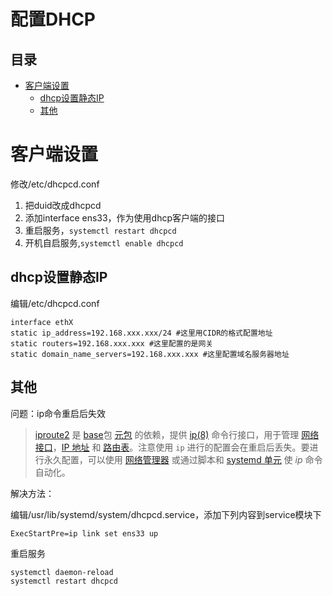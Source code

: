 # 配置DHCP

## 目录

-   [客户端设置](#客户端设置)
    -   [dhcp设置静态IP](#dhcp设置静态IP)
    -   [其他](#其他)

# 客户端设置

修改/etc/dhcpcd.conf

1.  把duid改成dhcpcd
2.  添加interface ens33，作为使用dhcp客户端的接口
3.  重启服务，`systemctl restart dhcpcd`
4.  开机自启服务,`systemctl enable dhcpcd`

## dhcp设置静态IP

编辑/etc/dhcpcd.conf

```纯文本
interface ethX
static ip_address=192.168.xxx.xxx/24 #这里用CIDR的格式配置地址
static routers=192.168.xxx.xxx #这里配置的是网关
static domain_name_servers=192.168.xxx.xxx #这里配置域名服务器地址
```

## 其他

问题：ip命令重启后失效

> [iproute2](https://en.wikipedia.org/wiki/iproute2 "iproute2") 是 [base](https://archlinux.org/packages/?name=base "base")包 [元包](https://wiki.archlinuxcn.org/wzh/index.php?title=Meta_package\&action=edit\&redlink=1 "元包") 的依赖，提供 [ip(8)](https://man.archlinux.org/man/ip.8 "ip(8)") 命令行接口，用于管理 [网络接口](https://wiki.archlinuxcn.org/wiki/网络配置#网络接口 "网络接口")，[IP 地址](https://wiki.archlinuxcn.org/wiki/网络配置#IP_地址 "IP 地址") 和 [路由表](https://wiki.archlinuxcn.org/wiki/网络配置#路由表 "路由表")。注意使用 `ip` 进行的配置会在重启后丢失。要进行永久配置，可以使用 [网络管理器](https://wiki.archlinuxcn.org/wiki/网络配置#网络管理器 "网络管理器") 或通过脚本和 [systemd 单元](https://wiki.archlinuxcn.org/wiki/Systemd#编写单元文件 "systemd 单元") 使 *ip* 命令自动化。

解决方法：

编辑/usr/lib/systemd/system/dhcpcd.service，添加下列内容到service模块下

```纯文本
ExecStartPre=ip link set ens33 up
```

重启服务

```纯文本
systemctl daemon-reload
systemctl restart dhcpcd
```
